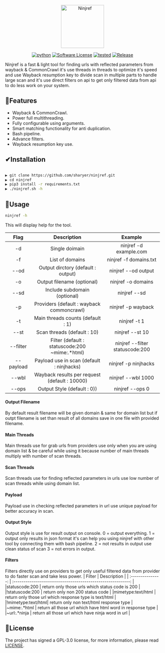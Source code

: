 <p align="center">
  <img alt="Ninjref" src="https://i.imgur.com/rSlKlAq.png" height="140" />
  <p align="center">
    <a href="https://github.com/python"><img alt="python" src="https://img.shields.io/badge/python-3.6%2B-blue.svg"></a>
    <a href="https://github.com/sharyer/ninjref/blob/master/LICENSE"><img alt="Software License" src="https://img.shields.io/badge/license-GPL--3.0-orange"></a>
    <a href=""><img alt="tested" src="https://img.shields.io/badge/Tested-Linux-success"></a>
    <a href="https://github.com/sharyer/ninjref"><img alt="Release" src="https://img.shields.io/badge/version-1.0-red.svg"></a>
  </p>
</p>

Ninjref is a fast & light tool for finding urls with reflected parameters from wayback & CommonCrawl it's use threads in threads to optimize it's speed and use Wayback resumption key to divide scan in multiple parts to handle large scan and it's use direct filters on api to get only filtered data from api to do less work on your system. 

## 🚀Features
-   Wayback & CommonCrawl.
-   Power full multithreading.
-   Fully configurable using arguments.
-   Smart matching functionality for anti duplication.
-   Bash pipeline.
-   Advance filters.
-   Wayback resumption key use.

## ✔Installation
```sh

▶ git clone https://github.com/sharyer/ninjref.git
▶ cd ninjref
▶ pip3 install -r requirements.txt
▶ ./ninjref.sh -h

```
## 🧐Usage

```sh
ninjref -h
```

This will display help for the tool.

|        Flag       |                      Description                      |                     Example                     |
| :---------------: | :---------------------------------------------------: | :---------------------------------------------: |
|         -d        |                     Single doimain                    |              ninjref -d example.com             |
|         -f        |                     List of domains                   |              ninjref -f domains.txt             |
|       --od        |           Output dirctory (default : output)          |              ninjref --od output                |
|         -o        |           Output filename (optional)                  |              ninjref -o domains                 |
|       --sd        |           Include subdomain (optional)                |              ninjref --sd                       |
|         -p        |         Providers (default : wayback commoncrawl)     |              ninjref -p wayback                 |
|         -t        |           Main threads counts (default : 1)           |              ninjref -t 1                       |
|       --st        |           Scan threads (default : 10)                 |              ninjref --st 10                    |
|      --filter     |      Filter (default : statuscode:200 ~mime:.*html)   |              ninjref --filter statuscode:200    |
|     --payload     |      Payload use in scan (default : ninjhacks)        |              ninjref -p ninjhacks               |
|       --wbl       |      Wayback results per request (default : 10000)    |              ninjref --wbl 1000                 |
|       --ops       |            Output Style (default : 0))                |              ninjref --ops 0                    |

#### Output Filename
By default result filename will be given domain & same for domain list but if outpt filename is set than result of all domains save in one file with provided filename.
#### Main Threads
Main threads use for grab urls from providers use only when you are using domain list & be careful while using it because number of main threads multiply with number of scan threads.
#### Scan Threads
Scan threads use for finding reflected parameters in urls use low number of scan threads while using domain list.
#### Payload
Payload use in checking reflected parameters in url use unique payload for better accuracy in scan.
#### Output Style
Output style is use for result output on console.
0 = output everything.
1 = output only results in json format it's can help you using ninjref with other tool by connecting them with bash pipeline.
2 = not results in output use clean status of scan
3 = not errors in output.
#### Filters
Filters directly use on providers to get only useful filtered data from provider to do faster scan and take less power.
|        Filter     |                      Description                              |
| :---------------: | :-----------------------------------------------------------: |
|statuscode:200     | return only those urls which status code is 200               |
|!statuscode:200    | return only non 200 status code                               |
|mimetype:text/html | return only those url which response type is text/html        |
|!mimetype:text/html| return only non text/html response type                       |
|~mime:.*html       | return all those url which have html word in response type    |
|~url:.*ninja       | return all those url which have ninja word in url             |

## 📄License

The project has signed a GPL-3.0 license, for more information, please read [LICENSE](https://github.com/sharyer/ninjref/blob/master/LICENSE).
